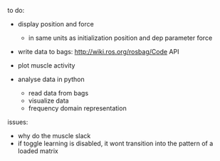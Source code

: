 to do:
- display position and force
	- in same units as initialization position and dep parameter force

- write data to bags: http://wiki.ros.org/rosbag/Code API
- plot muscle activity
- analyse data in python
	- read data from bags
	- visualize data
	- frequency domain representation


issues:
- why do the muscle slack
- if toggle learning is disabled, it wont transition into the pattern of a loaded matrix